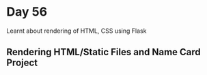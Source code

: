 # Day 56
 Learnt about rendering of HTML, CSS using Flask 
## Rendering HTML/Static Files and Name Card Project




